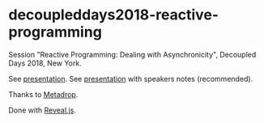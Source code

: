# decoupleddays2018-reactive-programming

Session "Reactive Programming: Dealing with Asynchronicity", Decoupled Days 2018, New York.


See [presentation](https://rsanzante.github.io/decoupleddays2018-reactive-programming/presentaci%C3%B3n/).
See [presentation](https://rsanzante.github.io/decoupleddays2018-reactive-programming/presentaci%C3%B3n/?showNotes=true) with speakers notes (recommended).

Thanks to <a href="https://metadrop.net/en/">Metadrop</a>.

Done with [Reveal.js](https://revealjs.com/#/).
